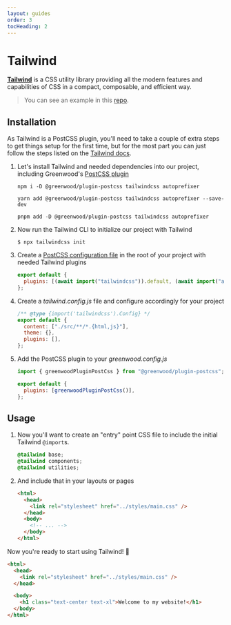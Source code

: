 ```yaml
---
layout: guides
order: 3
tocHeading: 2
---
```


# Tailwind

[**Tailwind**](https://tailwindcss.com/) is a CSS utility library providing all the modern features and capabilities of CSS in a compact, composable, and efficient way.

> You can see an example in this [repo](https://github.com/AnalogStudiosRI/www.tuesdaystunes.tv).

## Installation

As Tailwind is a PostCSS plugin, you'll need to take a couple of extra steps to get things setup for the first time, but for the most part you can just follow the steps listed on the [Tailwind docs](https://tailwindcss.com/docs/installation/using-postcss).

1. Let's install Tailwind and needed dependencies into our project, including Greenwood's [PostCSS plugin](https://github.com/ProjectEvergreen/greenwood/tree/master/packages/plugin-postcss)

   <!-- prettier-ignore-start -->

   <app-ctc-block variant="runners">

   ```shell
   npm i -D @greenwood/plugin-postcss tailwindcss autoprefixer
   ```

   ```shell
   yarn add @greenwood/plugin-postcss tailwindcss autoprefixer --save-dev
   ```

   ```shell
   pnpm add -D @greenwood/plugin-postcss tailwindcss autoprefixer
   ```

   </app-ctc-block>

   <!-- prettier-ignore-end -->

1. Now run the Tailwind CLI to initialize our project with Tailwind

   <!-- prettier-ignore-start -->

   <app-ctc-block variant="shell" paste-contents="npx tailwindcss init">

   ```shell
   $ npx tailwindcss init
   ```

   </app-ctc-block>

   <!-- prettier-ignore-end -->

1. Create a [PostCSS configuration file](/docs/plugins/postcss/#installation) in the root of your project with needed Tailwind plugins

   <!-- prettier-ignore-start -->

   <app-ctc-block variant="snippet" heading="postcss.config.js">

   ```js
   export default {
     plugins: [(await import("tailwindcss")).default, (await import("autoprefixer")).default],
   };
   ```

   </app-ctc-block>

   <!-- prettier-ignore-end -->

1. Create a _tailwind.config.js_ file and configure accordingly for your project

   <!-- prettier-ignore-start -->

   <app-ctc-block variant="snippet" heading="tailwind.config.js">

   ```js
   /** @type {import('tailwindcss').Config} */
   export default {
     content: ["./src/**/*.{html,js}"],
     theme: {},
     plugins: [],
   };
   ```

   </app-ctc-block>

   <!-- prettier-ignore-end -->

1. Add the PostCSS plugin to your _greenwood.config.js_

   <!-- prettier-ignore-start -->

   <app-ctc-block variant="snippet" heading="greenwood.config.js">

   ```js
   import { greenwoodPluginPostCss } from "@greenwood/plugin-postcss";

   export default {
     plugins: [greenwoodPluginPostCss()],
   };
   ```

   </app-ctc-block>

   <!-- prettier-ignore-end -->

## Usage

1. Now you'll want to create an "entry" point CSS file to include the initial Tailwind `@import`s.

   <!-- prettier-ignore-start -->

   <app-ctc-block variant="snippet" heading="src/styles/main.css">

   ```css
   @tailwind base;
   @tailwind components;
   @tailwind utilities;
   ```

   </app-ctc-block>

   <!-- prettier-ignore-end -->

1. And include that in your layouts or pages

   <!-- prettier-ignore-start -->

   <app-ctc-block variant="snippet" heading="src/pages/index.html">

   ```html
   <html>
     <head>
       <link rel="stylesheet" href="../styles/main.css" />
     </head>
     <body>
       <!-- ... -->
     </body>
   </html>
   ```

   </app-ctc-block>

   <!-- prettier-ignore-end -->

Now you're ready to start using Tailwind! 🎯

<!-- prettier-ignore-start -->

<app-ctc-block variant="snippet" heading="src/pages/index.html">

  ```html
  <html>
    <head>
      <link rel="stylesheet" href="../styles/main.css" />
    </head>

    <body>
      <h1 class="text-center text-xl">Welcome to my website!</h1>
    </body>
  </html>
  ```

</app-ctc-block>

<!-- prettier-ignore-end -->
